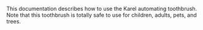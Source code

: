 This documentation describes how to use the Karel automating toothbrush.
Note that this toothbrush is totally safe to use for children, adults, pets, and trees.
